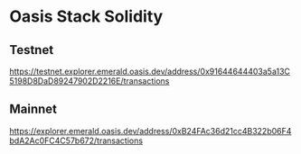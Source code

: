 # Oasis Stack Solidity

## Testnet

https://testnet.explorer.emerald.oasis.dev/address/0x91644644403a5a13C5198D8DaD89247902D2216E/transactions

## Mainnet

https://explorer.emerald.oasis.dev/address/0xB24FAc36d21cc4B322b06F4bdA2Ac0FC4C57b672/transactions
